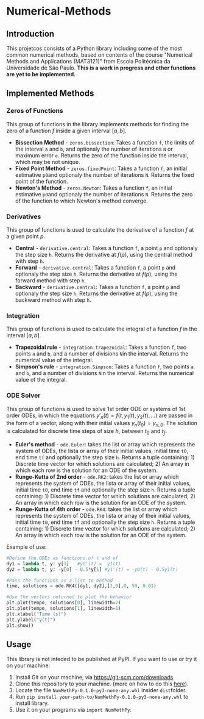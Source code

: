 # Numerical-Methods
## Introduction

This projetcos consists of a Python library including some of the most common numerical methods, based on contents of the course "Numerical Methods and Applications (MAT3121)" from Escola Politécnica da Universidade de São Paulo. **This is a work in progress and other functions are yet to be implemented.**

## Implemented Methods

### Zeros of Functions
This group of functions in the library implements methods for finding the zero of a function $f$ inside a given interval $[a,b]$.
-  **Bissection Method** - `zeros.bissection`: Takes a function `f`, the limits of the interval `a` and `b`, and optionaly the number of iterations `N` or maximum error `e`. Returns the zero of the function inside the interval, which may be not unique.
- **Fixed Point Method** - `zeros.fixedPoint`: Takes a function `f`, an initial estimative `p0`and optionaly the number of iterations `N`. Returns the fixed point of the function.
- **Newton's Method** - `zeros.Newton`: Takes a function `f`, an initial estimative `p0`and optionaly the number of iterations `N`. Returns the zero of the function to which Newton's method converge.

### Derivatives
This group of functions is used to calculate the derivative of a function $f$ at a given point $p$.
- **Central** - `derivative.central`: Takes a function `f`, a point `p` and optionaly the step size `h`. Returns the derivative at $f(p)$, using the central method with step `h`.
- **Forward** - `derivative.central`: Takes a function `f`, a point `p` and optionaly the step size `h`. Returns the derivative at $f(p)$, using the forward method with step `h`.
- **Backward** - `derivative.central`: Takes a function `f`, a point `p` and optionaly the step size `h`. Returns the derivative at $f(p)$, using the backward method with step `h`.

### Integration
This group of functions is used to calculate the integral of a function $f$ in the interval $[a,b]$.
- **Trapezoidal rule** - `integration.trapezoidal`: Takes a function `f`, two points `a` and `b`, and a number of divisions `N`in the interval. Returns the numerical value of the integral.
- **Simpson's rule** - `integration.Simpson`: Takes a function `f`, two points `a` and `b`, and a number of divisions `N`in the interval. Returns the numerical value of the integral.

### ODE Solver
This group of functions is used to solve 1st order ODE or systems of 1st order ODEs, in which the equations $y'_n(t) = f(t, y_1(t), y_2(t), ... )$ are passed in the form of a vector, along with their initial values $y_n(t_0)=y_{n,0}$. The solution is calculated for discrete time steps of size $h$, between $t_0$ and $t_f$.
- **Euler's method** - `ode.Euler`: takes the list or array which represents the system of ODEs, the lista or array of their initial values, initial time `t0`, end time `tf` and optionally the step size `h`. Returns a tuple containing: 1) Discrete time vector for which solutions are calculated; 2) An array in which each row is the solution for an ODE of the system.
- **Runge-Kutta of 2nd order** - `ode.RK2`: takes the list or array which represents the system of ODEs, the lista or array of their initial values, initial time `t0`, end time `tf` and optionally the step size `h`. Returns a tuple containing: 1) Discrete time vector for which solutions are calculated; 2) An array in which each row is the solution for an ODE of the system.
- **Runge-Kutta of 4th order** - `ode.RK4`: takes the list or array which represents the system of ODEs, the lista or array of their initial values, initial time `t0`, end time `tf` and optionally the step size `h`. Returns a tuple containing: 1) Discrete time vector for which solutions are calculated; 2) An array in which each row is the solution for an ODE of the system.


Example of use:
```python
#Define the ODEs as functions of t and of 
dy1 = lambda t, y: y[1]   #y0'(t) =  y1(t)
dy2 = lambda t, y: -y[0] - 0.5*y[1] #y1'(t) = -y0(t) - 0.5y1(t)

#Pass the functions as a list to method
time, solutions = ode.RK4([dy1, dy2],[1,0],0, 50, 0.01)

#Use the vectors returned to plot the behavior
plt.plot(tempo, solutions[0], linewidth=2)
plt.plot(tempo, solutions[1], linewidth=1)
plt.xlabel("Time (s)")
plt.ylabel("y(t)")
plt.show()
```



## Usage
This library is not inteded to be published at PyPI.
If you want to use or try it on your machine:
1. Install Git on your machine, via https://git-scm.com/downloads.
2. Clone this repository to your machine. (more on how to do this [here](https://docs.github.com/en/repositories/creating-and-managing-repositories/cloning-a-repository)).
3. Locate the file `NumMethPy-0.1.0-py3-none-any.whl` insider `dist`folder.
4. Run `pip install your-path-to/NumMethPy-0.1.0-py3-none-any.whl` to install library.
5. Use it on your programs via `import NumMethPy`.
